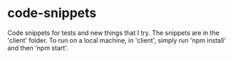 # code-snippets
Code snippets for tests and new things that I try.
The snippets are in the 'client' folder.
To run on a local machine, in 'client', simply run 'npm install' and then 'npm start'.
